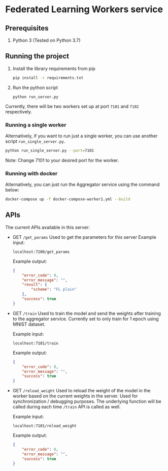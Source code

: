 # Federated Learning Workers service

## Prerequisites
1. Python 3 (Tested on Python 3.7)

## Running the project

1.  Install the library requirements from pip
    ```bash
    pip install -r requirements.txt
    ```

2.  Run the python script
    ```
    python run_server.py
    ```
    
Currently, there will be two workers set up at port `7101` and `7102` respectively.

### Running a single worker 
Alternatively, if you want to run just a single worker, you can use another script `run_single_server.py`. 
```bash
python run_single_server.py --port=7101 
```
Note: Change 7101 to your desired port for the worker. 

### Running with docker
Alternatively, you can just run the Aggregator service using the command below:
```bash
docker-compose up -f docker-compose-worker1.yml --build
```


## APIs 

The current APIs available in this server:
*   GET `/get_params`
    Used to get the parameters for this server
    Example input:
    ```
    localhost:7200/get_params 
    ``` 

    Example output:
    ```json
    {
        "error_code": 0,
        "error_message": "",
        "result": {
            "scheme": "FL plain"
        },
        "success": true
    }
    ```

*   GET `/train`
    Used to train the model and send the weights after training to the aggregator service. 
    Currently set to only train for 1 epoch using MNIST dataset. 
    
    Example input: 
    ```
    localhost:7101/train 
    ``` 
    
    Example output: 
    ```json
    {
        "error_code": 0,
        "error_message": "",
        "success": true
    }
    ```

*   GET `/reload_weight`
    Used to reload the weight of the model in the worker based on the current weights in the server. 
    Used for synchronization / debugging purposes. 
    The underlying function will be called during each time `/train` API is called as well.
    
    Example input: 
    ```
    localhost:7101/reload_weight 
    ``` 
    
     Example output: 
    ```json
    {
        "error_code": 0,
        "error_message": "",
        "success": true
    }
    ```
    